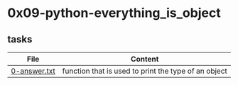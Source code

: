 # 0x09-python-everything_is_object




## tasks
| File | Content |
| ---- | ------- |
| [0-answer.txt](0-answer.txt) | function that is used to print the type of an object |